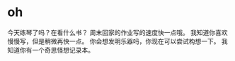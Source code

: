 <!DOCTYPE html>
<html>
<head>
<meta charset="utf-8">
<title>一定回得去的</title>
</head>
<body>
    <h1>oh</h1>
    <p>今天练琴了吗？在看什么书？
      周末回家的作业写的速度快一点哦。
      我知道你喜欢慢慢写，但是稍微再快一点。
      你会想发明乐器吗，你现在可以尝试构想一下。
      我知道你有一个奇思怪想记录本。</p>
</body>
</html>
